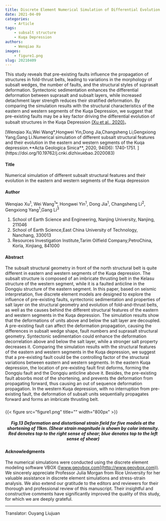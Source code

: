 ```yaml
---
title: Discrete Element Numerical Simulation of Differential Evolution of Subsalt Structural Deformation in the Eastern and Western Kuqa Depression(Acta Geologica Sinica)
date: 2021-04-09
categories:
    - Article
tags:
    - subsalt structure
    - Kuqa Depression
authors:
    - Wenqiao Xu
images:
    - figure1.png
slug: 20210409
---
```


This study reveals that pre-existing faults influence the propagation of structures in fold-thrust belts, leading to variations in the morphology of subsalt wedges, the number of faults, and the structural styles of suprasalt deformation. Syntectonic sedimentation enhances the differential deformation between suprasalt and subsalt layers, while increased detachment layer strength reduces their stratified deformation. By comparing the simulation results with the structural characteristics of the eastern and western segments of the Kuqa Depression, we suggest that pre-existing faults may be a key factor driving the differential evolution of subsalt structures in the Kuqa Depression [(Xu et al., 2020)](#refer-xu2020)。

<div id="refer-xu2020"></div>
[Wenqiao Xu,Wei Wang*,Hongwei Yin,Dong Jia,Changsheng Li,Gengxiong Yang,Gang Li.Numerical simulation of different subsalt structural features and their evolution in the eastern and western segments of the Kuqa depression.**Acta Geologica Sinica**, 2020, 94(06): 1740-1751. ](https://doi.org/10.19762/j.cnki.dizhixuebao.2020083)   

#### Title

Numerical simulation of different subsalt structural features and their evolution in the eastern and western segments of the Kuqa depression

#### Author
Wenqiao Xu<sup>1</sup>, Wei Wang<sup>1</sup>*, Hongwei Yin<sup>1</sup>, Dong Jia<sup>1</sup>, Changsheng Li<sup>2</sup>, Gengxiong Yang<sup>1</sup>,Gang Li<sup>3</sup>

1. School of Earth Science and Engineering, Nanjing University, Nanjing, 211046
2. School of Earth Science,East China University of Technology, Nanchang, 330013
3. Resources Investigation Institute,Tarim Oilfield Company,PetroChina, Korla, Xinjiang, 841000

#### Abstract

The subsalt structural geometry in front of the north structural belt is quite different in eastern and western segments of the Kuqa depression. The subsalt structure is composed of an imbricate thrusting belt in the Kelasu structure of the western segment, while it is a faulted anticline in the Dongqiu structure of the eastern segment. In this paper, based on seismic interpretation, five discrete element models are designed to explore the influence of pre-existing faults, syntectonic sedimentation and properties of salt layer on the structural geometry and evolution of fold-and-thrust belts, as well as the causes behind the different structural features of the eastern and western segments in the Kuqa depression. The simulation results show that the deformations of units above and below the salt layer are decoupled. A pre-existing fault can affect the deformation propagation, causing the differences in subsalt wedge shape, fault numbers and suprasalt structural geometry. Syntectonic sedimentation could enhance the deformation decorrelation above and below the salt layer, while a stronger salt property decreases it. Comparing the simulation results with the structural features of the eastern and western segments in the Kuqa depression, we suggest that a pre-existing fault could be the controlling factor of the structural variations between eastern and western segments. In the eastern Kuqa depression, the location of pre-existing fault first deforms, forming the Dongqiu fault and the Dongqiu anticline above it. Besides, the pre-existing fault absorbs most of the shortening, and prevents the deformation from propagating forward, thus causing an out of sequence deformation propagation. In the western Kuqa depression, with no interruption from pre-existing fault, the deformation of subsalt units sequentially propagates forward and forms an imbricate thrusting belt.

<h5> </h5>
{{< figure src="figure1.png" title="" width="800px" >}}
<center><h5>Fig.13 Deformation and distortional strain field for five models at the shortening of 11km. (Shear strain magnitude is shown by color intensity. Red denotes top to the right sense of shear; blue denotes top to the left sense of shear) </h5></center>

#### Acknowledgments
The numerical simulations were conducted using the discrete element modeling software VBOX ([www.geovbox.com](http://www.geovbox.com)). We sincerely appreciate Professor Julia Morgan from Rice University for her valuable assistance in discrete element simulations and stress-strain analysis. We also extend our gratitude to the editors and reviewers for their thorough and professional review of this manuscript. Their insightful and constructive comments have significantly improved the quality of this study, for which we are deeply grateful.



---

Translator:  Ouyang Liujuan
